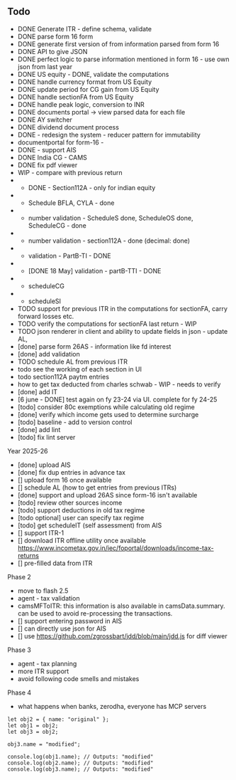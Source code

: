 ## Todo

- DONE Generate ITR - define schema, validate
- DONE parse form 16 form
- DONE generate first version of from information parsed from form 16
- DONE API to give JSON
- DONE perfect logic to parse information mentioned in form 16 - use own json from last year
- DONE US equity - DONE, validate the computations
- DONE handle currency format from US Equity
- DONE update period for CG gain from US Equity
- DONE handle sectionFA from US Equity
- DONE handle peak logic, conversion to INR 
- DONE documents portal -> view parsed data for each file
- DONE AY switcher
- DONE dividend document process
- DONE - redesign the system - reducer pattern for immutability
- documentportal for form-16 - 
- DONE - support AIS
- DONE India CG - CAMS
- DONE fix pdf viewer
- WIP - compare with previous return
- - DONE - Section112A - only for indian equity
- - Schedule BFLA, CYLA - done
- - number validation - ScheduleS done, ScheduleOS done, ScheduleCG - done
- - number validation - section112A - done (decimal: done)
- -  validation - PartB-TI - DONE
- - [DONE 18 May] validation - partB-TTI - DONE
- - scheduleCG
- - scheduleSI
- TODO support for previous ITR in the computations for sectionFA, carry forward losses etc.
- TODO verify the computations for sectionFA last return - WIP
- TODO json renderer in client and ability to update fields in json - update AL,
- [done] parse form 26AS - information like fd interest
- [done] add validation
- TODO schedule AL from previous ITR
- todo see the working of each section in UI
- todo section112A paytm entries
- how to get tax deducted from charles schwab - WIP - needs to verify
- [done] add IT
- [6 june - DONE] test again on fy 23-24 via UI. complete for fy 24-25
- [todo] consider 80c exemptions while calculating old regime
- [done] verify which income gets used to determine surcharge 
- [todo] baseline - add to version control
- [done] add lint
- [todo] fix lint server

Year 2025-26
- [done] upload AIS
- [done] fix dup entries in advance tax
- [] upload form 16 once available
- [] schedule AL (how to get entries from previous ITRs)
- [done] support and upload 26AS since form-16 isn't available
- [todo] review other sources income
- [todo] support deductions in old tax regime
- [todo optional] user can specify tax regime
- [todo] get scheduleIT (self assessment) from AIS
- [] support ITR-1
- [] download ITR offline utility once available https://www.incometax.gov.in/iec/foportal/downloads/income-tax-returns 
- [] pre-filled data from ITR

Phase 2
- move to flash 2.5
- agent - tax validation
- camsMFToITR: this information is also available in camsData.summary. can be used to avoid re-processing the transactions.
- [] support entering password in AIS
- [] can directly use json for AIS
- [] use https://github.com/zgrossbart/jdd/blob/main/jdd.js for diff viewer

Phase 3
- agent - tax planning
- more ITR support
- avoid following code smells and mistakes

Phase 4
- what happens when banks, zerodha, everyone has MCP servers

```
let obj2 = { name: "original" };
let obj1 = obj2;
let obj3 = obj2;

obj3.name = "modified";

console.log(obj1.name); // Outputs: "modified"
console.log(obj2.name); // Outputs: "modified"
console.log(obj3.name); // Outputs: "modified"
```

